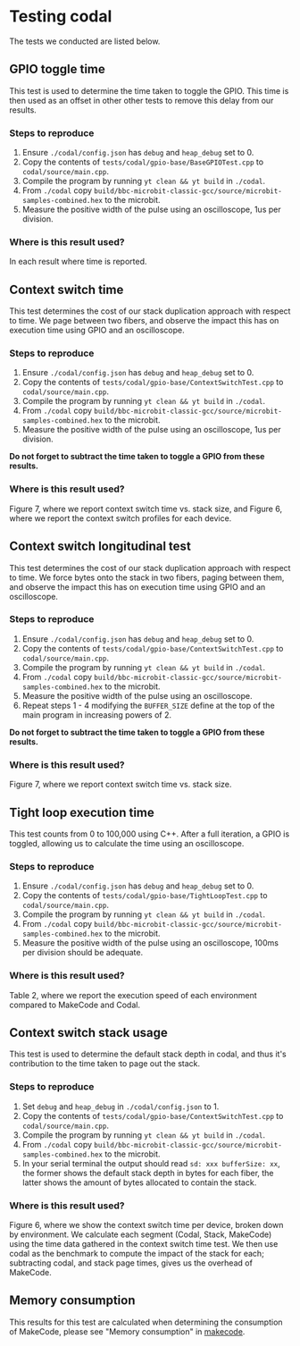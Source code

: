 # Testing codal

The tests we conducted are listed below.

## GPIO toggle time

This test is used to determine the time taken to toggle the GPIO. This time is then used as an offset in other other tests to remove this delay from our results.

### Steps to reproduce

1. Ensure `./codal/config.json` has `debug` and `heap_debug` set to 0.
1. Copy the contents of `tests/codal/gpio-base/BaseGPIOTest.cpp` to `codal/source/main.cpp`.
2. Compile the program by running `yt clean && yt build` in `./codal`.
3. From `./codal` copy `build/bbc-microbit-classic-gcc/source/microbit-samples-combined.hex` to the microbit.
4. Measure the positive width of the pulse using an oscilloscope, 1us per division.

### Where is this result used?

In each result where time is reported.

## Context switch time

This test determines the cost of our stack duplication approach with respect to time. We page between two fibers, and observe the impact this has on execution time using GPIO and an oscilloscope.

### Steps to reproduce

1. Ensure `./codal/config.json` has `debug` and `heap_debug` set to 0.
1. Copy the contents of `tests/codal/gpio-base/ContextSwitchTest.cpp` to `codal/source/main.cpp`.
2. Compile the program by running `yt clean && yt build` in `./codal`.
3. From `./codal` copy `build/bbc-microbit-classic-gcc/source/microbit-samples-combined.hex` to the microbit.
4. Measure the positive width of the pulse using an oscilloscope, 1us per division.

**Do not forget to subtract the time taken to toggle a GPIO from these results.**

### Where is this result used?

Figure 7, where we report context switch time vs. stack size, and Figure 6, where we report the context switch profiles for each device.

## Context switch longitudinal test

This test determines the cost of our stack duplication approach with respect to time. We force bytes onto the stack in two fibers, paging between them, and observe the impact this has on execution time using GPIO and an oscilloscope.

### Steps to reproduce

1. Ensure `./codal/config.json` has `debug` and `heap_debug` set to 0.
1. Copy the contents of `tests/codal/gpio-base/ContextSwitchTest.cpp` to `codal/source/main.cpp`.
2. Compile the program by running `yt clean && yt build` in `./codal`.
3. From `./codal` copy `build/bbc-microbit-classic-gcc/source/microbit-samples-combined.hex` to the microbit.
4. Measure the positive width of the pulse using an oscilloscope.
5. Repeat steps 1 - 4 modifying the `BUFFER_SIZE` define at the top of the main program in increasing powers of 2.

**Do not forget to subtract the time taken to toggle a GPIO from these results.**

### Where is this result used?

Figure 7, where we report context switch time vs. stack size.

## Tight loop execution time

This test counts from 0 to 100,000 using C++. After a full iteration, a GPIO is toggled, allowing us to calculate the time using an oscilloscope.

### Steps to reproduce

1. Ensure `./codal/config.json` has `debug` and `heap_debug` set to 0.
1. Copy the contents of `tests/codal/gpio-base/TightLoopTest.cpp` to `codal/source/main.cpp`.
2. Compile the program by running `yt clean && yt build` in `./codal`.
3. From `./codal` copy `build/bbc-microbit-classic-gcc/source/microbit-samples-combined.hex` to the microbit.
4. Measure the positive width of the pulse using an oscilloscope, 100ms per division should be adequate.

### Where is this result used?

Table 2, where we report the execution speed of each environment compared to MakeCode and Codal.

## Context switch stack usage

This test is used to determine the default stack depth in codal, and thus it's contribution to the time taken to page out the stack.

### Steps to reproduce

1. Set `debug` and `heap_debug` in `./codal/config.json` to 1.
1. Copy the contents of `tests/codal/gpio-base/ContextSwitchTest.cpp` to `codal/source/main.cpp`.
2. Compile the program by running `yt clean && yt build` in `./codal`.
3. From `./codal` copy `build/bbc-microbit-classic-gcc/source/microbit-samples-combined.hex` to the microbit.
4. In your serial terminal the output should read `sd: xxx bufferSize: xx`, the former shows the default stack depth in bytes for each fiber, the latter shows the amount of bytes allocated to contain the stack.

### Where is this result used?

Figure 6, where we show the context switch time per device, broken down by environment. We calculate each segment (Codal, Stack, MakeCode) using the time data gathered in the context switch time test. We then use codal as the benchmark to compute the impact of the stack for each; subtracting codal, and stack page times, gives us the overhead of MakeCode.

## Memory consumption

This results for this test are calculated when determining the consumption of MakeCode, please see "Memory consumption" in [makecode](makecode.md).